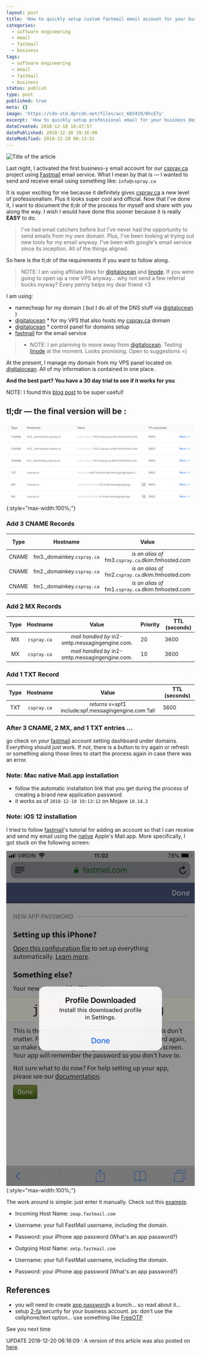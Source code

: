 ```yaml
---
layout: post
title: 'How to quickly setup custom fastmail email account for your business domain'
categories:
  - software engineering
  - email
  - fastmail
  - business
tags:
  - software engineering
  - email
  - fastmail
  - business
status: publish
type: post
published: true
meta: {}
image: 'https://cdn-std.dprcdn.net/files/acc_603419/0hcE7y'
excerpt: 'How to quickly setup professional email for your business domain using fastmail.'
dateCreated: 2018-12-10 16:47:57
datePublished: 2018-12-10 19:16:00
dateModified: 2018-12-20 06:13:51
---
```


![Title of the article](https://cdn-std.dprcdn.net/files/acc_603419/0hcE7y)

Last night, I activated the first business-y email account for our [cspray.ca] project using [Fastmail] email service. What I mean by that is &mdash; I wanted to send and receive email using something like: `info@cspray.ca`

It is super exciting for me because it definitely gives [cspray.ca] a new level of professionalism. Plus it looks super cool and official. Now that I've done it, I want to document the tl;dr of the process for myself and share with you along the way. I wish I would have done this sooner because it is really **EASY** to do.

> I've had email catchers before but I've never had the opportunity to send emails from my own domain. Plus, I've been looking at trying out new tools for my email anyway. I've been with google's email service since its inception. All of the things aligned.

So here is the tl;dr of the requirements if you want to follow along.

> NOTE: I am using affiliate links for [digitalocean] and [linode]. If you were going to open up a new VPS anyway... why not send a few referral bucks myway? Every penny helps my dear friend <3

I am using:

- namecheap for my domain ( but I do all of the DNS stuff via [digitalocean] )
- [digitalocean] \* for my VPS that also hosts my [cspray.ca] domain
- [digitalocean] \* control panel for domains setup
- [fastmail] for the email service

> - NOTE: I am planning to move away from [digitalocean]. Testing [linode] at the moment. Looks promising. Open to suggestions =)

At the present, I manage my domain from my VPS panel located on [digitalocean]. All of my information is contained in one place.

**And the best part? You have a 30 day trial to see if it works for you**

NOTE: I found this [blog post](https://jamesonzimmer.com/namecheap-fastmail-mx-custom-domain/) to be super useful!

## tl;dr &mdash; the final version will be :

![image of the finished result as seen from the digitalocean dashboard](/assets/images/2018-12-10/cspray-digitalocean-fastmail-tldr.png){:style="max-width:100%;"}

### Add 3 CNAME Records

| Type  |          Hostname           |                       Value                        | TTL (seconds) |
| :---: | :-------------------------: | :------------------------------------------------: | ------------- |
| CNAME | fm3.\_domainkey.`cspray.ca` | _is an alias of_ fm3.`cspray.ca`.dkim.fmhosted.com | 3600          |
| CNAME | fm2.\_domainkey.`cspray.ca` | _is an alias of_ fm2.`cspray.ca`.dkim.fmhosted.com | 3600          |
| CNAME | fm1.\_domainkey.`cspray.ca` | _is an alias of_ fm1.`cspray.ca`.dkim.fmhosted.com | 3600          |

### Add 2 MX Records

| Type |  Hostname   |                      Value                      | Priority | TTL (seconds) |
| :--: | :---------: | :---------------------------------------------: | -------- | ------------- |
|  MX  | `cspray.ca` | _mail handled by_ in2-smtp.messagingengine.com. | 20       | 3600          |
|  MX  | `cspray.ca` | _mail handled by_ in2-smtp.messagingengine.com. | 10       | 3600          |

### Add 1 TXT Record

| Type |  Hostname   |                         Value                         | TTL (seconds) |
| :--: | :---------: | :---------------------------------------------------: | ------------- |
| TXT  | `cspray.ca` | _returns_ v=spf1 include:spf.messagingengine.com ?all | 3600          |

### After 3 CNAME, 2 MX, and 1 TXT entries ...

go check on your [fastmail] account setting dashboard under domains. Everything should just work. If not, there is a button to try again or refresh or something along those lines to start the process again in case there was an error.

### Note: Mac native Mail.app installation

- follow the automatic installation link that you get during the process of creating a brand new application password
- it works as of `2018-12-10 19:13:12` on Mojave `10.14.2`

### Note: iOS 12 installation

I tried to follow [fastmail]'s tutorial for adding an account so that I can receive and send my email using the [native] Apple's Mail.app. More specifically, I got stuck on the following screen:

![image of the place where I got stuck in fastmail's automatic setup for ios 12](/assets/images/2018-12-10/iso12_iphone_sevenplus_fastmail_error.png){:style="max-width:100%;"}

The work around is simple: just enter it manually. Check out this [example].

- Incoming Host Name: `imap.fastmail.com`
- Username: your full FastMail username, including the domain.
- Password: your iPhone app password (What's an app password?)

- Outgoing Host Name: `smtp.fastmail.com`
- Username: your full FastMail username, including the domain.
- Password: your iPhone app password (What's an app password?)

## References

- you will need to create [app password]s a bunch... so read about it...
- setup [2-fa] security for your business account. ps: don't use the cellphone/text option... use something like [FreeOTP]

See you next time

UPDATE 2018-12-20 06:16:09 : A version of this article was also posted on [here](https://www.linkedin.com/pulse/how-quickly-setup-custom-fastmail-email-account-your-business-kluew).

[fastmail]: https://www.fastmail.com
[cspray.ca]: https://cspray.ca
[digitalocean]: https://m.do.co/c/580b8ad4e397
[linode]: https://www.linode.com/?r=eb8fbe18fcae4bb7ac3cf4b65d578ea40d1da5f2
[app password]: https://www.fastmail.com/help/clients/apppassword.html?u=1f694097
[2-fa]: https://www.fastmail.com/help/account/2fa.html?u=1f694097
[freeotp]: https://freeotp.github.io/
[native]: https://www.fastmail.com/help/clients/iphone.html?u=1f694097
[example]: https://www.fastmail.com/help/clients/iphone-manual.html?u=1f694097

